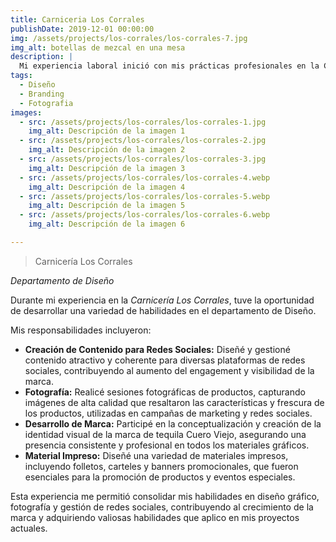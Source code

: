 ```yaml
---
title: Carniceria Los Corrales
publishDate: 2019-12-01 00:00:00
img: /assets/projects/los-corrales/los-corrales-7.jpg
img_alt: botellas de mezcal en una mesa
description: |
  Mi experiencia laboral inició con mis prácticas profesionales en la Carnicería Los Corrales en el departamento de Diseño. Donde algunas de las actividades a realizar fue apoyo como creadora de contenido en redes sociales, fotografía, creación de marca y material impreso.
tags:
  - Diseño
  - Branding
  - Fotografia
images:
  - src: /assets/projects/los-corrales/los-corrales-1.jpg
    img_alt: Descripción de la imagen 1
  - src: /assets/projects/los-corrales/los-corrales-2.jpg
    img_alt: Descripción de la imagen 2
  - src: /assets/projects/los-corrales/los-corrales-3.jpg
    img_alt: Descripción de la imagen 3
  - src: /assets/projects/los-corrales/los-corrales-4.webp
    img_alt: Descripción de la imagen 4
  - src: /assets/projects/los-corrales/los-corrales-5.webp
    img_alt: Descripción de la imagen 5
  - src: /assets/projects/los-corrales/los-corrales-6.webp
    img_alt: Descripción de la imagen 6

---
```


> Carnicería Los Corrales

*Departamento de Diseño*

Durante mi experiencia en la *Carnicería Los Corrales*, tuve la oportunidad de desarrollar una variedad de habilidades en el departamento de Diseño. 

Mis responsabilidades incluyeron:

- **Creación de Contenido para Redes Sociales:** Diseñé y gestioné contenido atractivo y coherente para diversas plataformas de redes sociales, contribuyendo al aumento del engagement y visibilidad de la marca.
- **Fotografía:** Realicé sesiones fotográficas de productos, capturando imágenes de alta calidad que resaltaron las características y frescura de los productos, utilizadas en campañas de marketing y redes sociales.
- **Desarrollo de Marca:** Participé en la conceptualización y creación de la identidad visual de la marca de tequila Cuero Viejo, asegurando una presencia consistente y profesional en todos los materiales gráficos.
- **Material Impreso:** Diseñé una variedad de materiales impresos, incluyendo folletos, carteles y banners promocionales, que fueron esenciales para la promoción de productos y eventos especiales.

Esta experiencia me permitió consolidar mis habilidades en diseño gráfico, fotografía y gestión de redes sociales, contribuyendo al crecimiento de la marca y adquiriendo valiosas habilidades que aplico en mis proyectos actuales.